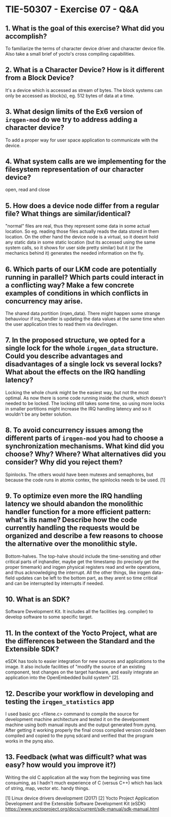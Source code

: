 # TIE-50307 - Exercise 07 - Q&A

## 1. What is the goal of this exercise? What did you accomplish?
To familiarize the terms of character device driver and character device file. Also take a small brief of yocto's cross compiling capabilities.

## 2. What is a Character Device? How is it different from a Block Device?
It's a device which is accessed as stream of bytes. The block systems can only be accessed as block(s), eg. 512 bytes of data at a time.

## 3. What design limits of the Ex6 version of `irqgen-mod` do we try to address adding a character device?
To add a proper way for user space application to communicate with the device.

## 4. What system calls are we implementing for the filesystem representation of our character device?
open, read and close

## 5. How does a device node differ from a regular file? What things are similar/identical?
"normal" files are real, thus they represent some data in some actual location. So eg. reading those files actually reads the data stored in them location. On the other hand the device node is a virtual, so it doesnt hold any static data in some static location (but its accessed using the same system calls, so it shows for user side pretty similar) but it (or the mechanics behind it) generates the needed information on the fly.

## 6. Which parts of our LKM code are potentially running in parallel? Which parts could interact in a conflicting way? Make a few concrete examples of conditions in which conflicts in concurrency may arise.
The shared data portition (irqen_data). There might happen some strange behauviour if irq_handler is updating the data values at the same time when the user application tries to read them via dev/irqgen.

## 7. In the proposed structure, we opted for a single lock for the whole `irqgen_data` structure. Could you describe advantages and disadvantages of a single lock vs several locks? What about the effects on the IRQ handling latency?
Locking the whole chunk might be the easiest way, but not the most optimal. As now there is some code running inside the chunk, which doesn't needed to be locked. The locking still takes some time, so using more locks in smaller portitions might increase the IRQ handling latency and so it wouldn't be any better solution.

## 8. To avoid concurrency issues among the different parts of `irqgen-mod` you had to choose a synchronization mechanisms. What kind did you choose? Why? Where? What alternatives did you consider? Why did you reject them?
Spinlocks. The others would have been mutexes and semaphores, but because the code runs in atomix contex, the spinlocks needs to be used. [1]

## 9. To optimize even more the IRQ handling latency we should abandon the monolithic handler function for a more efficient pattern: what's its name? Describe how the code currently handling the requests would be organized and describe a few reasons to choose the alternative over the monolithic style.
Bottom-halves.
The top-halve should include the time-sensiting and other critical parts of irqhandler, maybe get the timestamp (to precisely get the proper timemark) and irqgen physical registers read and write operations, and thus acknowledging the interrupt. All the other things, like irqgen data-field updates can be left to the bottom part, as they arent so time critical and can be interrupted by interrupts if needed.

## 10. What is an SDK?
Software Development Kit. It includes all the facilities (eg. compiler) to develop software to some specific target.

## 11. In the context of the Yocto Project, what are the differences between the Standard and the Extensible SDK?
eSDK has tools to easier integration for new sources and applications to the image. It also include facilities of "modify the source of an existing component, test changes on the target hardware, and easily integrate an application into the OpenEmbedded build system" [2].

## 12. Describe your workflow in developing and testing the `irqgen_statistics` app
I used basic gcc <filene.c> command to compile the source for development machine architecture and tested it on the develpoment machine using both manual inputs and the output generated from pynq. After getting it working properly the final cross compiled version could been compiled and copied to the pynq sdcard and verified that the program works in the pynq also.

## 13. Feedback (what was difficult? what was easy? how would you improve it?)
Writing the old C application all the way from the beginning was time consuming, as I hadn't much experience of C (versus C++) which has lack of string, map, vector etc. handy things. 


[1] Linux device drivers development (2017)
[2] Yocto Project Application Development and the Extensible Software Development Kit (eSDK)
    https://www.yoctoproject.org/docs/current/sdk-manual/sdk-manual.html
